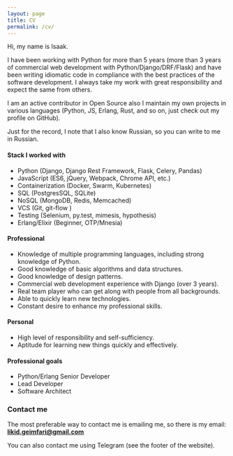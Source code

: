 ```yaml
---
layout: page
title: CV
permalink: /cv/
---
```


Hi, my name is Isaak.

I have been working with Python for more than 5 years (more than 3 years of commercial web development 
with Python/Django/DRF/Flask) and have been writing idiomatic code in compliance with the best practices 
of the software development. I always take my work with great responsibility and expect the same from others. 

I am an active contributor in Open Source also I maintain my own projects in various languages 
(Python, JS, Erlang, Rust, and so on, just check out my profile on GitHub).

Just for the record, I note that I also know Russian, so you can write to me in Russian.

#### Stack I worked with

* Python (Django, Django Rest Framework, Flask, Celery, Pandas)
* JavaScript (ES6, jQuery, Webpack, Chrome API, etc.)
* Containerization (Docker, Swarm, Kubernetes)
* SQL (PostgresSQL, SQLite)
* NoSQL (MongoDB, Redis, Memcached)
* VCS (Git, git-flow )
* Testing (Selenium, py.test, mimesis, hypothesis)
* Erlang/Elixir (Beginner, OTP/Mnesia)

#### Professional

* Knowledge of multiple programming languages, including strong knowledge of Python.
* Good knowledge of basic algorithms and data structures.
* Good knowledge of design patterns.
* Commercial web development experience with Django (over 3 years).
* Real team player who can get along with people from all backgrounds.
* Able to quickly learn new technologies.
* Constant desire to enhance my professional skills.

#### Personal

* High level of responsibility and self-sufficiency.
* Aptitude for learning new things quickly and effectively.

#### Professional goals 

* Python/Erlang Senior Developer
* Lead Developer
* Software Architect

### Contact me

The most preferable way to contact me is emailing me, so there is my
email: <a href="mailto:likid.geimfari@gmail.com"><b>likid.geimfari@gmail.com</b></a>

You can also contact me using Telegram (see the footer of the website).

